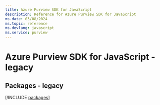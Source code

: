 ```yaml
---
title: Azure Purview SDK for JavaScript
description: Reference for Azure Purview SDK for JavaScript
ms.date: 03/08/2024
ms.topic: reference
ms.devlang: javascript
ms.service: purview
---
```

# Azure Purview SDK for JavaScript - legacy
## Packages - legacy
[!INCLUDE [packages](purview-index.md)]